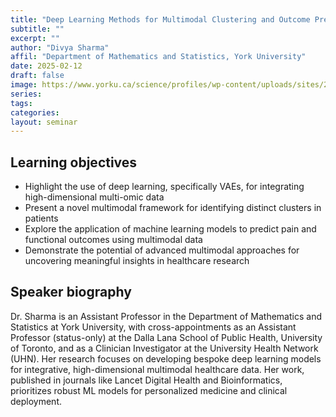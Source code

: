 ```yaml
---
title: "Deep Learning Methods for Multimodal Clustering and Outcome Prediction in Knee Osteoarthritis"
subtitle: ""
excerpt: ""
author: "Divya Sharma"
affil: "Department of Mathematics and Statistics, York University"
date: 2025-02-12
draft: false
image: https://www.yorku.ca/science/profiles/wp-content/uploads/sites/229/2024/08/Divya_headshot_CM.jpg
series:
tags:
categories:
layout: seminar
---
```


## Learning objectives

* Highlight the use of deep learning, specifically VAEs, for integrating high-dimensional multi-omic data
* Present a novel multimodal framework for identifying distinct clusters in patients
* Explore the application of machine learning models to predict pain and functional outcomes using multimodal data
* Demonstrate the potential of advanced multimodal approaches for uncovering meaningful insights in healthcare research

## Speaker biography

Dr. Sharma is an Assistant Professor in the Department of Mathematics and Statistics at York University, with cross-appointments as an Assistant Professor (status-only) at the Dalla Lana School of Public Health, University of Toronto, and as a Clinician Investigator at the University Health Network (UHN). Her research focuses on developing bespoke deep learning models for integrative, high-dimensional multimodal healthcare data. Her work, published in journals like Lancet Digital Health and Bioinformatics, prioritizes robust ML models for personalized medicine and clinical deployment.
